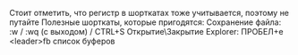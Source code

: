 Стоит отметить, что регистр в шорткатах тоже учитывается, поэтому не путайте
Полезные шорткаты, которые пригодятся:
Сохранение файла: :w / :wq (с выходом) / CTRL+S
Открытие\Закрытие Explorer: ПРОБЕЛ+e
<le­ade­r>fb список буферов

